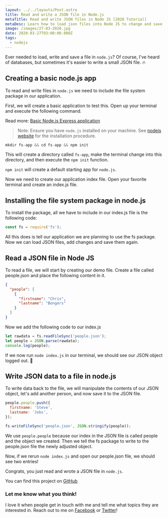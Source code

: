 ```yaml
---
layout: ../../layouts/Post.astro
title: Read and write a JSON file in Node.js
metaTitle: Read and write JSON files in Node JS [2020 Tutorial]
metaDesc: Learn how to load json files into Node JS to change and save them - including code examples and a Codepen demo.
image: /images/27-03-2020.jpg
date: 2020-03-27T03:00:00.000Z
tags:
  - nodejs
---
```


Ever needed to load, write and save a file in `node.js`?
Of course, I've heard of databases, but sometimes it's easier to write a small JSON file. 🔥

## Creating a basic node.js app

To read and write files in `node.js` we need to include the file system package in our application.

First, we will create a basic application to test this. Open up your terminal and execute the following command.

Read more: [Basic Node.js Express application](https://daily-dev-tips.com/posts/basic-nodejs-express-application/)

> Note: Ensure you have `node.js` installed on your machine. See [nodejs website](https://node.js.org/en/) for the installation procedure.

```js
mkdir fs-app && cd fs-app && npm init
```

This will create a directory called `fs-app`, make the terminal change into this directory, and then execute the `npm init` function.

`npm init` will create a default starting app for `node.js`.

Now we need to create our application index file. Open your favorite terminal and create an index.js file.

## Installing the file system package in node.js

To install the package, all we have to include in our index.js file is the following code:

```js
const fs = require('fs');
```

All this does is tell our application we are planning to use the fs package. Now we can load JSON files, add changes and save them again.

## Read a JSON file in Node JS

To read a file, we will start by creating our demo file. Create a file called people.json and place the following content in it.

```json
{
  "people": [
    {
      "firstname": "Chris",
      "lastname": "Bongers"
    }
  ]
}
```

Now we add the following code to our index.js

```js
let rawdata = fs.readFileSync('people.json');
let people = JSON.parse(rawdata);
console.log(people);
```

If we now run `node index.js` in our terminal, we should see our JSON object logged out. 👏

## Write JSON data to a file in node.js

To write data back to the file, we will manipulate the contents of our JSON object, let's add another person, and now save it to the JSON file.

```js
people.people.push({
  firstname: 'Steve',
  lastname: 'Jobs',
});

fs.writeFileSync('people.json', JSON.stringify(people));
```

We use `people.people` because our index in the JSON file is called people and the object we created.
Then we tell the fs package to write to the people.json file the newly adjusted object.

Now, if we rerun `node index.js` and open our people.json file, we should see two entries!

Congrats, you just read and wrote a JSON file in `node.js`.

You can find this project on [GitHub](https://github.com/rebelchris/nodejs-file-system)

### Let me know what you think!

I love it when people get in touch with me and tell me what topics they are interested in.
Reach out to me on [Facebook](https://www.facebook.com/DailyDevTipsBlog) or [Twitter](https://twitter.com/DailyDevTips1)!
